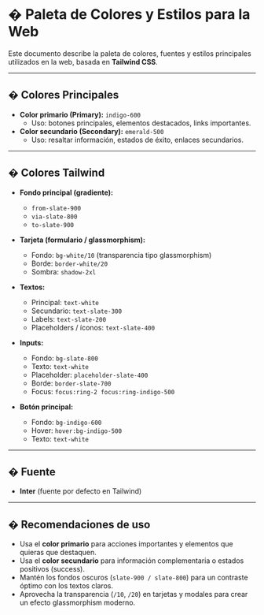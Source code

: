 # � Paleta de Colores y Estilos para la Web

Este documento describe la paleta de colores, fuentes y estilos principales utilizados en la web, basada en **Tailwind CSS**.

---

## � Colores Principales

- **Color primario (Primary):** `indigo-600`  
  - Uso: botones principales, elementos destacados, links importantes.
- **Color secundario (Secondary):** `emerald-500`  
  - Uso: resaltar información, estados de éxito, enlaces secundarios.

---

## � Colores Tailwind

- **Fondo principal (gradiente):**
  - `from-slate-900`
  - `via-slate-800`
  - `to-slate-900`

- **Tarjeta (formulario / glassmorphism):**
  - Fondo: `bg-white/10` (transparencia tipo glassmorphism)
  - Borde: `border-white/20`
  - Sombra: `shadow-2xl`

- **Textos:**
  - Principal: `text-white`
  - Secundario: `text-slate-300`
  - Labels: `text-slate-200`
  - Placeholders / íconos: `text-slate-400`

- **Inputs:**
  - Fondo: `bg-slate-800`
  - Texto: `text-white`
  - Placeholder: `placeholder-slate-400`
  - Borde: `border-slate-700`
  - Focus: `focus:ring-2 focus:ring-indigo-500`

- **Botón principal:**
  - Fondo: `bg-indigo-600`
  - Hover: `hover:bg-indigo-500`
  - Texto: `text-white`

---

## �️ Fuente

- **Inter** (fuente por defecto en Tailwind)

---

## � Recomendaciones de uso

- Usa el **color primario** para acciones importantes y elementos que quieras que destaquen.  
- Usa el **color secundario** para información complementaria o estados positivos (success).  
- Mantén los fondos oscuros (`slate-900 / slate-800`) para un contraste óptimo con los textos claros.  
- Aprovecha la transparencia (`/10`, `/20`) en tarjetas y modales para crear un efecto glassmorphism moderno.  

